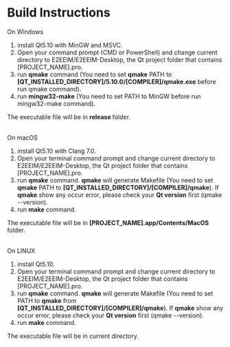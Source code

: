 # Build Instructions
  On Windows
  1. install Qt5.10 with MinGW and MSVC.
  2. Open your command prompt (CMD or PowerShell) and change current directory to E2EEIM/E2EEIM-Desktop, the Qt project folder that contains [PROJECT_NAME].pro.
  3. run <b>qmake</B> command (You need to set <b>qmake</b> PATH to <b>[QT_INSTALLED_DIRECTORY]/5.10.0/[COMPILER]/qmake.exe</b> before run qmake command).
  4. run <b>mingw32-make</b> (You need to set PATH to MinGW before run mingw32-make command).
  
The executable file will be in <b> release </b> folder.
<br><br>

On macOS
  1. install Qt5.10 with Clang 7.0.
  2. Open your terminal command prompt and change current directory to E2EEIM/E2EEIM-Desktop, the Qt project folder that contains [PROJECT_NAME].pro.
  3. run <b>qmake</b> command. <b>qmake</b> will generate Makefile (You need to set <b>qmake</b> PATH to <b>[QT_INSTALLED_DIRECTORY]/[COMPILER]/qmake</b>). If <b>qmake</b> show any occur error, please check your <b>Qt version</b> first (qmake --version).
  4. run <b>make</b> command.
  
The executable file will be in <b> [PROJECT_NAME].app/Contents/MacOS </b> folder.
<br><br>

On LINUX
  1. install Qt5.10.
  2. Open your terminal command prompt and change current directory to E2EEIM/E2EEIM-Desktop, the Qt project folder that contains [PROJECT_NAME].pro.
  3. run <b>qmake</b> command. <b>qmake</b> will generate Makefile (You need to set PATH to <b>qmake</b> from <b>[QT_INSTALLED_DIRECTORY]/[COMPILER]/qmake</b>). If <b>qmake</b> show any occur error, please check your <b>Qt version</b>  first (qmake --version).
  4. run <b>make</b> command.
  
The executable file will be in current directory.
